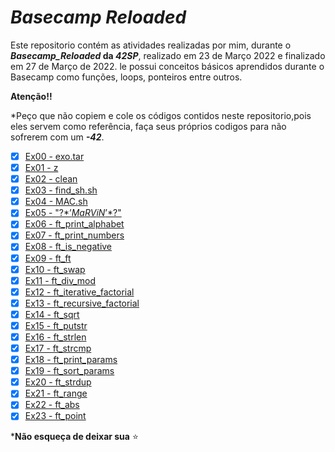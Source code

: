 # _Basecamp Reloaded_

Este repositorio contém as atividades realizadas por mim, durante o **_Basecamp_Reloaded_ da _42SP_**, realizado em 23 de Março 2022 e finalizado em 27 de Março de 2022. le possui conceitos básicos aprendidos durante o Basecamp como funções, loops, ponteiros entre outros.

**Atenção!!**

*Peço que não copiem e cole os códigos contidos neste repositorio,pois eles servem como referência, faça seus próprios codigos para não sofrerem com um **_-42_**.

* [x] [Ex00 - exo.tar](https://github.com/luciana-pereira/basecamp-reloaded/tree/master/evaluated/ex00)
* [x] [Ex01 - z](https://github.com/luciana-pereira/basecamp-reloaded/tree/master/evaluated/ex01)
* [x] [Ex02 - clean](https://github.com/luciana-pereira/basecamp-reloaded/tree/master/evaluated/ex02)
* [x] [Ex03 - find_sh.sh](https://github.com/luciana-pereira/basecamp-reloaded/tree/master/evaluated/ex03)
* [x] [Ex04 - MAC.sh](https://github.com/luciana-pereira/basecamp-reloaded/tree/master/evaluated/ex04)
* [x] [Ex05 - "\?$*’MaRViN’*$?\"](https://github.com/luciana-pereira/basecamp-reloaded/tree/master/evaluated/ex05)
* [x] [Ex06 - ft_print_alphabet](https://github.com/luciana-pereira/basecamp-reloaded/tree/master/evaluated/ex06)
* [x] [Ex07 - ft_print_numbers](https://github.com/luciana-pereira/basecamp-reloaded/tree/master/evaluated/ex07)
* [x] [Ex08 - ft_is_negative](https://github.com/luciana-pereira/basecamp-reloaded/tree/master/evaluated/ex08)
* [x] [Ex09 - ft_ft](https://github.com/luciana-pereira/basecamp-reloaded/tree/master/evaluated/ex09)
* [x] [Ex10 - ft_swap](https://github.com/luciana-pereira/basecamp-reloaded/tree/master/evaluated/ex10)
* [x] [Ex11 - ft_div_mod](https://github.com/luciana-pereira/basecamp-reloaded/tree/master/evaluated/ex11)
* [x] [Ex12 - ft_iterative_factorial](https://github.com/luciana-pereira/basecamp-reloaded/tree/master/evaluated/ex12)
* [x] [Ex13 - ft_recursive_factorial](https://github.com/luciana-pereira/basecamp-reloaded/tree/master/evaluated/ex13)
* [x] [Ex14 - ft_sqrt](https://github.com/luciana-pereira/basecamp-reloaded/tree/master/evaluated/ex14)
* [x] [Ex15 - ft_putstr](https://github.com/luciana-pereira/basecamp-reloaded/tree/master/evaluated/ex15)
* [x] [Ex16 - ft_strlen](https://github.com/luciana-pereira/basecamp-reloaded/tree/master/evaluated/ex16)
* [x] [Ex17 - ft_strcmp](https://github.com/luciana-pereira/basecamp-reloaded/tree/master/evaluated/ex17)
* [x] [Ex18 - ft_print_params](https://github.com/luciana-pereira/basecamp-reloaded/tree/master/evaluated/ex18)
* [x] [Ex19 - ft_sort_params](https://github.com/luciana-pereira/basecamp-reloaded/tree/master/evaluated/ex19)
* [x] [Ex20 - ft_strdup](https://github.com/luciana-pereira/basecamp-reloaded/tree/master/evaluated/ex20)
* [x] [Ex21 - ft_range](https://github.com/luciana-pereira/basecamp-reloaded/tree/master/evaluated/ex21)
* [x] [Ex22 - ft_abs](https://github.com/luciana-pereira/basecamp-reloaded/tree/master/evaluated/ex22)
* [x] [Ex23 - ft_point](https://github.com/luciana-pereira/basecamp-reloaded/tree/master/evaluated/ex23)

***Não esqueça de deixar sua** ⭐

